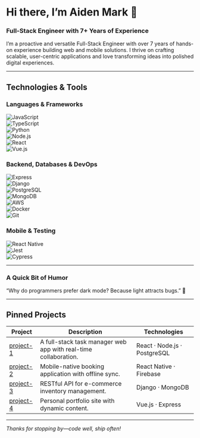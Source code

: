 # Hi there, I’m Aiden Mark  👋

### Full-Stack Engineer with 7+ Years of Experience

I’m a proactive and versatile Full-Stack Engineer with over 7 years of hands-on experience building web and mobile solutions. I thrive on crafting scalable, user-centric applications and love transforming ideas into polished digital experiences.

---

##  Technologies & Tools

### Languages & Frameworks  
![JavaScript](https://img.shields.io/badge/-JavaScript-F7DF1E?logo=javascript&logoColor=black)  
![TypeScript](https://img.shields.io/badge/-TypeScript-3178C6?logo=typescript&logoColor=white)  
![Python](https://img.shields.io/badge/-Python-3776AB?logo=python&logoColor=white)  
![Node.js](https://img.shields.io/badge/-Node.js-339933?logo=node.js&logoColor=white)  
![React](https://img.shields.io/badge/-React-61DAFB?logo=react&logoColor=black)  
![Vue.js](https://img.shields.io/badge/-Vue.js-35495E?logo=vuedotjs&logoColor=4FC08D)  

### Backend, Databases & DevOps  
![Express](https://img.shields.io/badge/-Express-000000?logo=express&logoColor=white)  
![Django](https://img.shields.io/badge/-Django-092E20?logo=django&logoColor=white)  
![PostgreSQL](https://img.shields.io/badge/-PostgreSQL-4169E1?logo=postgresql&logoColor=white)  
![MongoDB](https://img.shields.io/badge/-MongoDB-47A248?logo=mongodb&logoColor=white)  
![AWS](https://img.shields.io/badge/-AWS-232F3E?logo=amazonaws&logoColor=white)  
![Docker](https://img.shields.io/badge/-Docker-2496ED?logo=docker&logoColor=white)  
![Git](https://img.shields.io/badge/-Git-F05032?logo=git&logoColor=white)  

### Mobile & Testing  
![React Native](https://img.shields.io/badge/-React%20Native-61DAFB?logo=react&logoColor=black)  
![Jest](https://img.shields.io/badge/-Jest-C21325?logo=jest&logoColor=white)  
![Cypress](https://img.shields.io/badge/-Cypress-17202C?logo=cypress&logoColor=white)  

---

###  A Quick Bit of Humor

“Why do programmers prefer dark mode? Because light attracts bugs.” 🐛

---

##  Pinned Projects

| Project | Description | Technologies |
|---------|-------------|--------------|
| [project-1](https://github.com/aidenmark-dev/project-1) | A full-stack task manager web app with real-time collaboration. | React · Node.js · PostgreSQL |
| [project-2](https://github.com/aidenmark-dev/project-2) | Mobile-native booking application with offline sync. | React Native · Firebase |
| [project-3](https://github.com/aidenmark-dev/project-3) | RESTful API for e-commerce inventory management. | Django · MongoDB |
| [project-4](https://github.com/aidenmark-dev/project-4) | Personal portfolio site with dynamic content. | Vue.js · Express |

---

*Thanks for stopping by—code well, ship often!*  
